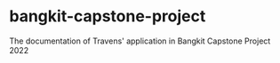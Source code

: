 # bangkit-capstone-project
The documentation of Travens' application in Bangkit Capstone Project 2022
